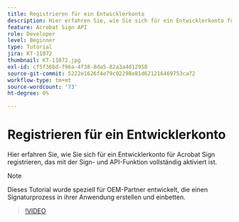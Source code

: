 ```yaml
---
title: Registrieren für ein Entwicklerkonto
description: Hier erfahren Sie, wie Sie sich für ein Entwicklerkonto für Acrobat Sign registrieren, das mit der Sign- und API-Funktion vollständig aktiviert ist.
feature: Acrobat Sign API
role: Developer
level: Beginner
type: Tutorial
jira: KT-11072
thumbnail: KT-11072.jpg
exl-id: cf5f36bd-f96a-4f38-8da5-82a3a4d12958
source-git-commit: 5222e1626f4e79c02298e81d621216469753ca72
workflow-type: tm+mt
source-wordcount: '73'
ht-degree: 0%

---
```


# Registrieren für ein Entwicklerkonto

Hier erfahren Sie, wie Sie sich für ein Entwicklerkonto für Acrobat Sign registrieren, das mit der Sign- und API-Funktion vollständig aktiviert ist.

>[!NOTE]
>
>Dieses Tutorial wurde speziell für OEM-Partner entwickelt, die einen Signaturprozess in ihrer Anwendung erstellen und einbetten.

>[!VIDEO](https://video.tv.adobe.com/v/3445927?hidetitle=true&captions=ger)
